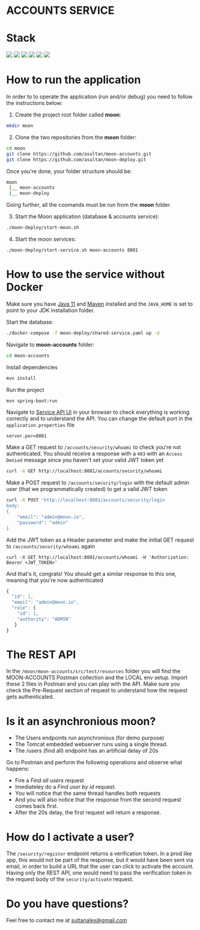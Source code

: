 # ACCOUNTS SERVICE 

# Stack

![](https://img.shields.io/badge/java_11-✓-blue.svg)
![](https://img.shields.io/badge/spring_boot-✓-blue.svg)
![](https://img.shields.io/badge/spring_security-✓-blue.svg)
![](https://img.shields.io/badge/mysql-✓-blue.svg)
![](https://img.shields.io/badge/jwt-✓-blue.svg)
![](https://img.shields.io/badge/swagger_2-✓-blue.svg)

# How to run the application

In order to to operate the application (run and/or debug) you need to follow the instructions below:

1. Create the project root folder called **moon**:

```sh
mkdir moon
```

2. Clone the two repositories from the **moon** folder:

```sh
cd moon
git clone https://github.com/asultan/moon-accounts.git
git clone https://github.com/asultan/moon-deploy.git
```

Once you're done, your folder structure should be:

```sh
moon
 |__ moon-accounts
 |__ moon-deploy
```

Going further, all the coomands must be run from the **moon** folder.

3. Start the Moon application (database & accounts service):

```sh
./moon-deploy/start-moon.sh
```

4. Start the moon services:

```sh
./moon-deploy/start-service.sh moon-accounts 8081
```

# How to use the service without Docker

Make sure you have [Java 11](https://www.java.com/download/) and [Maven](https://maven.apache.org) installed and the `JAVA_HOME` is set to point to your JDK installation folder.

Start the database:
```sh
./docker-compose -f moon-deploy/shared-service.yaml up -d
```

Navigate to **moon-accounts** folder:
```sh
cd moon-accounts 
```

Install dependencies
```sh
mvn install
```

Run the project
```sh
mvn spring-boot:run
```

Navigate to [Service API UI](http://localhost:8081/accounts) in your browser to check everything is working correctly and to understand the API. You can change the default port in the `application.properties` file
```
server.por=8081
```

Make a GET request to `/accounts/security/whoami` to check you're not authenticated. You should receive a response with a `403` with an `Access Denied` message since you haven't set your valid JWT token yet
```sh
curl -X GET http://localhost:8081/accounts/security/whoami
```

Make a POST request to `/accounts/security/login` with the default admin user (that we programmatically created) to get a valid JWT token
```sh
curl -X POST 'http://localhost:8081/accounts/security/login
body: 
{
    "email": "admin@moon.io",
    "password": "admin"
}

```
Add the JWT token as a Header parameter and make the initial GET request to `/accounts/security/whoami` again
```
curl -X GET http://localhost:8081/accounts/whoami -H 'Authorization: Bearer <JWT_TOKEN>'
```

And that's it, congrats! You should get a similar response to this one, meaning that you're now authenticated
```javascript
{
  "id": 1,
  "email": "admin@moon.io",
  "role": {
    "id": 1,
    "authority": "ADMIN"    
   }
}
```

# The REST API
In the `/moon/moon-accounts/src/test/resources` folder you will find the MOON-ACCOUNTS Postman collection and the LOCAL env setup. Import these 2 files in Postman and you can play with the API. 
Make sure you check the Pre-Request section of request to understand how the request gets authenticated. 

# Is it an asynchronious moon?
- The Users endpoints run asynchronious (for demo purpose) 
- The Tomcat embedded webserver runs using a single thread. 
- The /users (find all) endpoint has an artificial delay of 20s

Go to Postman and perform the following operations and observe what happens:
- Fire a *Find all users* request
- Imediateley do a *Find user by id* request. 
- You will notice that the same thread handles both requests
- And you will also notice that the response from the second request comes back first. 
- After the 20s delay, the first request will return a response.  

# How do I activate a user?
The `/security/register` endpoint returns a verification token. In a prod like app, this would not be part of the response, but it would have been sent via email, in order to build a URL that the user can click to activate the account.
Having only the REST API, one would need to pass the verification token in the request body of the `security/activate` request. 

# Do you have questions?
Feel free to contact me at sultanalex@gmail.com
